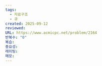```yaml
---
tags:
  - 자료구조
  - 큐
created: 2025-09-12
reviewed:
URL: https://www.acmicpc.net/problem/2164
반복수: "0"
복습:
중요성:
레이팅:
메모:
---
```

